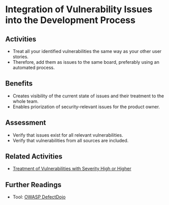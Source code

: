 # Integration of Vulnerability Issues into the Development Process

## Activities

- Treat all your identified vulnerabilities the same way as your other user stories.
- Therefore, add them as issues to the same board, preferably using an automated process.

## Benefits

- Creates visibility of the current state of issues and their treatment to the whole team.
- Enables priorization of security-relevant issues for the product owner.

## Assessment

- Verify that issues exist for all relevant vulnerabilities.
- Verify that vulnerabilities from all sources are included.

## Related Activities

- [Treatment of Vulnerabilities with Severity High or Higher](treatment-of-vulnerabilities-with-severity-high-or-higher.md)

## Further Readings

- Tool: [OWASP DefectDojo](https://github.com/DefectDojo/django-DefectDojo)
